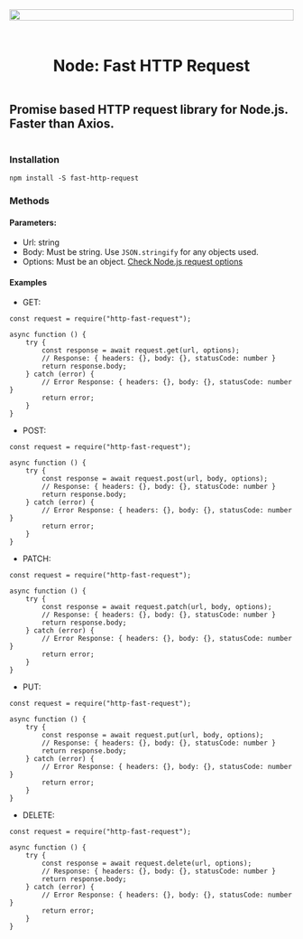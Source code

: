 <link rel="preconnect" href="https://fonts.gstatic.com">
<link href="https://fonts.googleapis.com/css2?family=Source+Sans+Pro:ital,wght@0,400;1,200&display=swap" rel="stylesheet">

<div style="display: flex; flex-direction: column; align-items: center; width: 100%">
    <img src="https://www.hostingadvice.com/wp-content/uploads/2018/09/node-js-logo.jpg" style="width: 100%; margin: 1.5rem;">
    <h1 style="text-align: center;">Node: Fast HTTP Request</h1>
    <h2>Promise based HTTP request library for Node.js. Faster than Axios.</h2>
</div>

### Installation

`npm install -S fast-http-request`

### Methods

#### Parameters:

- Url: string
- Body: Must be string. Use `JSON.stringify` for any objects used.
- Options: Must be an object. [Check Node.js request options](https://nodejs.org/dist/latest-v14.x/docs/api/http.html#http_http_request_options_callback)

#### Examples

- GET:

```
const request = require("http-fast-request");

async function () {
    try {
        const response = await request.get(url, options);
        // Response: { headers: {}, body: {}, statusCode: number }
        return response.body;
    } catch (error) {
        // Error Response: { headers: {}, body: {}, statusCode: number }
        return error;
    }
}
```


- POST:

```
const request = require("http-fast-request");

async function () {
    try {
        const response = await request.post(url, body, options);
        // Response: { headers: {}, body: {}, statusCode: number }
        return response.body;
    } catch (error) {
        // Error Response: { headers: {}, body: {}, statusCode: number }
        return error;
    }
}
```


- PATCH:

```
const request = require("http-fast-request");

async function () {
    try {
        const response = await request.patch(url, body, options);
        // Response: { headers: {}, body: {}, statusCode: number }
        return response.body;
    } catch (error) {
        // Error Response: { headers: {}, body: {}, statusCode: number }
        return error;
    }
}
```


- PUT:

```
const request = require("http-fast-request");

async function () {
    try {
        const response = await request.put(url, body, options);
        // Response: { headers: {}, body: {}, statusCode: number }
        return response.body;
    } catch (error) {
        // Error Response: { headers: {}, body: {}, statusCode: number }
        return error;
    }
}
```


- DELETE:

```
const request = require("http-fast-request");

async function () {
    try {
        const response = await request.delete(url, options);
        // Response: { headers: {}, body: {}, statusCode: number }
        return response.body;
    } catch (error) {
        // Error Response: { headers: {}, body: {}, statusCode: number }
        return error;
    }
}
```
